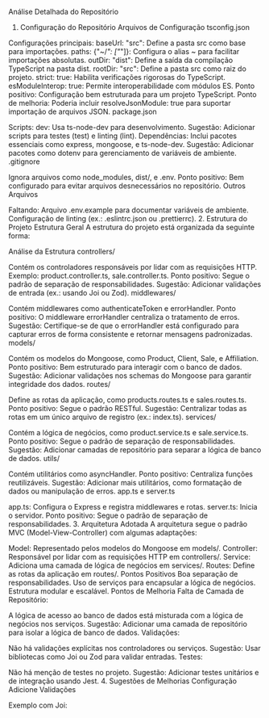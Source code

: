 Análise Detalhada do Repositório

1. Configuração do Repositório
   Arquivos de Configuração
   tsconfig.json

Configurações principais:
baseUrl: "src": Define a pasta src como base para importações.
paths: {"~/_": ["_"]}: Configura o alias ~ para facilitar importações absolutas.
outDir: "dist": Define a saída da compilação TypeScript na pasta dist.
rootDir: "src": Define a pasta src como raiz do projeto.
strict: true: Habilita verificações rigorosas do TypeScript.
esModuleInterop: true: Permite interoperabilidade com módulos ES.
Ponto positivo: Configuração bem estruturada para um projeto TypeScript.
Ponto de melhoria: Poderia incluir resolveJsonModule: true para suportar importação de arquivos JSON.
package.json

Scripts:
dev: Usa ts-node-dev para desenvolvimento.
Sugestão: Adicionar scripts para testes (test) e linting (lint).
Dependências:
Inclui pacotes essenciais como express, mongoose, e ts-node-dev.
Sugestão: Adicionar pacotes como dotenv para gerenciamento de variáveis de ambiente.
.gitignore

Ignora arquivos como node_modules, dist/, e .env.
Ponto positivo: Bem configurado para evitar arquivos desnecessários no repositório.
Outros Arquivos

Faltando:
Arquivo .env.example para documentar variáveis de ambiente.
Configuração de linting (ex.: .eslintrc.json ou .prettierrc). 2. Estrutura do Projeto
Estrutura Geral
A estrutura do projeto está organizada da seguinte forma:

Análise da Estrutura
controllers/

Contém os controladores responsáveis por lidar com as requisições HTTP.
Exemplo: product.controller.ts, sale.controller.ts.
Ponto positivo: Segue o padrão de separação de responsabilidades.
Sugestão: Adicionar validações de entrada (ex.: usando Joi ou Zod).
middlewares/

Contém middlewares como authenticateToken e errorHandler.
Ponto positivo: O middleware errorHandler centraliza o tratamento de erros.
Sugestão: Certifique-se de que o errorHandler está configurado para capturar erros de forma consistente e retornar mensagens padronizadas.
models/

Contém os modelos do Mongoose, como Product, Client, Sale, e Affiliation.
Ponto positivo: Bem estruturado para interagir com o banco de dados.
Sugestão: Adicionar validações nos schemas do Mongoose para garantir integridade dos dados.
routes/

Define as rotas da aplicação, como products.routes.ts e sales.routes.ts.
Ponto positivo: Segue o padrão RESTful.
Sugestão: Centralizar todas as rotas em um único arquivo de registro (ex.: index.ts).
services/

Contém a lógica de negócios, como product.service.ts e sale.service.ts.
Ponto positivo: Segue o padrão de separação de responsabilidades.
Sugestão: Adicionar camadas de repositório para separar a lógica de banco de dados.
utils/

Contém utilitários como asyncHandler.
Ponto positivo: Centraliza funções reutilizáveis.
Sugestão: Adicionar mais utilitários, como formatação de dados ou manipulação de erros.
app.ts e server.ts

app.ts: Configura o Express e registra middlewares e rotas.
server.ts: Inicia o servidor.
Ponto positivo: Segue o padrão de separação de responsabilidades. 3. Arquitetura Adotada
A arquitetura segue o padrão MVC (Model-View-Controller) com algumas adaptações:

Model: Representado pelos modelos do Mongoose em models/.
Controller: Responsável por lidar com as requisições HTTP em controllers/.
Service: Adiciona uma camada de lógica de negócios em services/.
Routes: Define as rotas da aplicação em routes/.
Pontos Positivos
Boa separação de responsabilidades.
Uso de serviços para encapsular a lógica de negócios.
Estrutura modular e escalável.
Pontos de Melhoria
Falta de Camada de Repositório:

A lógica de acesso ao banco de dados está misturada com a lógica de negócios nos serviços.
Sugestão: Adicionar uma camada de repositório para isolar a lógica de banco de dados.
Validações:

Não há validações explícitas nos controladores ou serviços.
Sugestão: Usar bibliotecas como Joi ou Zod para validar entradas.
Testes:

Não há menção de testes no projeto.
Sugestão: Adicionar testes unitários e de integração usando Jest. 4. Sugestões de Melhorias
Configuração
Adicione Validações

Exemplo com Joi:
